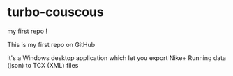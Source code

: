 # turbo-couscous
my first repo !


This is my first repo on GitHub

it's a Windows desktop application which let you export Nike+ Running data (json) to TCX (XML) files 
